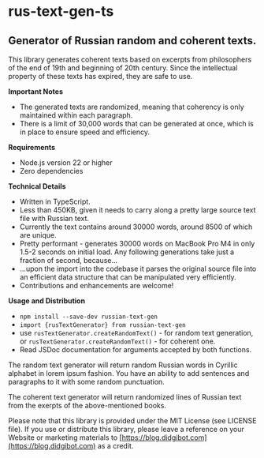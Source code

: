 # rus-text-gen-ts

## Generator of Russian random and coherent texts.

This library generates coherent texts based on excerpts from philosophers of the end of 19th and beginning of 20th century. Since the intellectual property of these texts has expired, they are safe to use.

**Important Notes**

-   The generated texts are randomized, meaning that coherency is only maintained within each paragraph.
-   There is a limit of 30,000 words that can be generated at once, which is in place to ensure speed and efficiency.

**Requirements**

-   Node.js version 22 or higher
-   Zero dependencies

**Technical Details**

-   Written in TypeScript.
-   Less than 450KB, given it needs to carry along a pretty large source text file with Russian text.
-   Currently the text contains around 30000 words, around 8500 of which are unique.
-   Pretty performant - generates 30000 words on MacBook Pro M4 in only 1.5-2 seconds on initial load. Any following generations take just a fraction of second, because...
-   ...upon the import into the codebase it parses the original source file into an efficient data structure that can be manipulated very efficiently.
-   Contributions and enhancements are welcome!

**Usage and Distribution**

-   `npm install --save-dev russian-text-gen`
-   `import {rusTextGenerator} from russian-text-gen`
-   use `rusTextGenerator.createRandomText()` - for random text generation, or `rusTextGenerator.createRandomText()` - for coherent one.
-   Read JSDoc documentation for arguments accepted by both functions.

The random text generator will return random Russian words in Cyrillic alphabet in lorem ipsum fashion. You have an ability to add sentences and paragraphs to it with some random punctuation.

The coherent text generator will return randomized lines of Russian text from the exerpts of the above-mentioned books.

Please note that this library is provided under the MIT License (see LICENSE file). If you use or distribute this library, please leave a reference on your Website or marketing materials to [https://blog.didgibot.com](https://blog.didgibot.com) as a credit.
